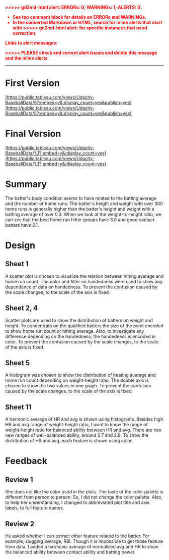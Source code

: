 <!----- Conversion time: 0.756 seconds.


Using this Markdown file:

1. Cut and paste this output into your source file.
2. See the notes and action items below regarding this conversion run.
3. Check the rendered output (headings, lists, code blocks, tables) for proper
   formatting and use a linkchecker before you publish this page.

Conversion notes:

* GD2md-html version 1.0β11
* Mon Sep 17 2018 23:24:18 GMT-0700 (PDT)
* Source doc: https://docs.google.com/open?id=1dI_pduUL9YA4uMj1phURKkkn7BXL1qv0RsJEPR5FmP0

WARNING:
You have 5 H1 headings. You may want to use the "H1 -> H2" option to demote all headings by one level.

----->


<p style="color: red; font-weight: bold">>>>>>  gd2md-html alert:  ERRORs: 0; WARNINGs: 1; ALERTS: 0.</p>
<ul style="color: red; font-weight: bold"><li>See top comment block for details on ERRORs and WARNINGs. <li>In the converted Markdown or HTML, search for inline alerts that start with >>>>>  gd2md-html alert:  for specific instances that need correction.</ul>

<p style="color: red; font-weight: bold">Links to alert messages:</p>
<p style="color: red; font-weight: bold">>>>>> PLEASE check and correct alert issues and delete this message and the inline alerts.<hr></p>



# First Version

[https://public.tableau.com/views/Udacity-BaseballData/5?:embed=y&:display_count=yes&publish=yes](https://public.tableau.com/views/Udacity-BaseballData/5?:embed=y&:display_count=yes&publish=yes)


# Final Version

[https://public.tableau.com/views/Udacity-BaseballData/1_1?:embed=y&:display_count=yes](https://public.tableau.com/views/Udacity-BaseballData/1_1?:embed=y&:display_count=yes) 


# Summary

The batter's body condition seems to have related to the batting average and the number of home runs. The batter's height and weight with over 300 home runs is generally higher than the batter's height and weight with a batting average of over 0.3. When we look at the weight-to-height ratio, we can see that the best home run hitter groups have 3.0 and good contact batters have 2.1.


# Design


## Sheet 1

A scatter plot is chosen to visualize the relation between hitting average and home run count. The color and filter on handedness were used to show any dependence of data on handedness. To prevent the confusion caused by the scale changes, to the scale of the axis is fixed.


## Sheet 2, 4

Scatter plots are used to show the distribution of batters on weight and height. To concentrate on the qualified batters the size of the point encoded to show home run count or hitting average. Also, to investigate any difference depending on the handedness, the handedness is encoded in color. To prevent the confusion caused by the scale changes, to the scale of the axis is fixed.


## Sheet 5

A histogram was chosen to show the distribution of heating average and home run count depending on weight-height ratio. The double axis is chosen to show the two values in one graph. To prevent the confusion caused by the scale changes, to the scale of the axis is fixed.


## Sheet 11

A harmonic average of HR and avg is shown using histograms. Besides high HR and avg range of weight-height ratio, I want to know the range of weight-height ratio for balanced ability between HR and avg. There are two new ranges of well-balanced ability, around 2.7 and 2.8. To show the distribution of HR and avg, each feature is shown using color.


# Feedback


## Review 1

She does not like the color used in the plots. The taste of the color palette is different from person to person. So, I did not change the color palette. Also, to help her understanding, I changed to abbreviated plot title and axis labels, to full feature names.


## Review 2

He asked whether I can extract other feature related to the batter. For example, slugging average, RBI. Though it is impossible to get those feature from data, I added a harmonic average of normalized avg and HR to show the balanced ability between contact ability and batting power. 


<!-- GD2md-html version 1.0β11 -->
